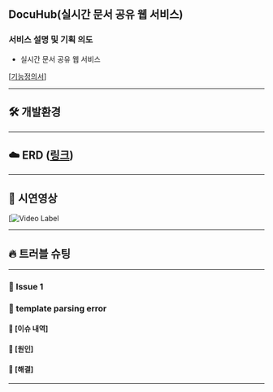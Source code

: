 ## DocuHub(실시간 문서 공유 웹 서비스)

### 서비스 설명 및 기획 의도

- 실시간 문서 공유 웹 서비스

[[기능정의서](https://docs.google.com/document/d/10EMfkTdA7LOh9vjmfPsWxeyddj4NM2OO8r2_JZJbsBU/edit?hl=ko)]

---

## 🛠 개발환경



---

## ☁️ ERD ([링크](https://dbdiagram.io/d/660f9c2003593b6b613fa358))



---

## 👀 시연영상

[![Video Label]()


---

## 🔥 트러블 슈팅

---

### 🚨 Issue 1
### 🚧 template parsing error

#### 💭 [이슈 내역]

#### 🛑 [원인]

#### 🚥 [해결]

---
